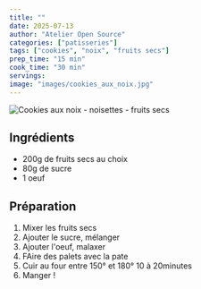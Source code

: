 ```yaml
---
title: ""
date: 2025-07-13
author: "Atelier Open Source"
categories: ["patisseries"]
tags: ["cookies", "noix", "fruits secs"]
prep_time: "15 min"
cook_time: "30 min"
servings: 
image: "images/cookies_aux_noix.jpg"
---
```


![Cookies aux noix - noisettes - fruits secs](../images/images/cookies_aux_noix.jpg)

## Ingrédients

- 200g de fruits secs au choix
- 80g de sucre
- 1 oeuf

## Préparation

1. Mixer les fruits secs
2. Ajouter le sucre, mélanger
3. Ajouter l'oeuf, malaxer
4. FAire des palets avec la pate
5. Cuir au four entre 150° et 180° 10 à 20minutes
6. Manger !